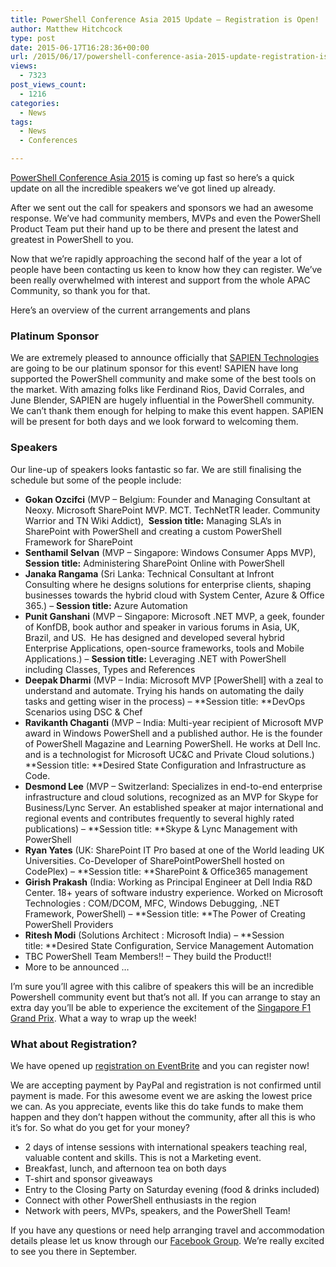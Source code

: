 ```yaml
---
title: PowerShell Conference Asia 2015 Update – Registration is Open!
author: Matthew Hitchcock
type: post
date: 2015-06-17T16:28:36+00:00
url: /2015/06/17/powershell-conference-asia-2015-update-registration-is-open/
views:
  - 7323
post_views_count:
  - 1216
categories:
  - News
tags:
  - News
  - Conferences

---
```

[PowerShell Conference Asia 2015][1] is coming up fast so here’s a quick update on all the incredible speakers we’ve got lined up already.

After we sent out the call for speakers and sponsors we had an awesome response. We’ve had community members, MVPs and even the PowerShell Product Team put their hand up to be there and present the latest and greatest in PowerShell to you.

Now that we’re rapidly approaching the second half of the year a lot of people have been contacting us keen to know how they can register. We’ve been really overwhelmed with interest and support from the whole APAC Community, so thank you for that.

Here’s an overview of the current arrangements and plans

### Platinum Sponsor

We are extremely pleased to announce officially that <a href="https://www.sapien.com/" target="_blank">SAPIEN Technologies</a> are going to be our platinum sponsor for this event! SAPIEN have long supported the PowerShell community and make some of the best tools on the market. With amazing folks like Ferdinand Rios, David Corrales, and June Blender, SAPIEN are hugely influential in the PowerShell community. We can&#8217;t thank them enough for helping to make this event happen. SAPIEN will be present for both days and we look forward to welcoming them.

### Speakers

Our line-up of speakers looks fantastic so far. We are still finalising the schedule but some of the people include:

  * **Gokan Ozcifci** (MVP &#8211; Belgium: Founder and Managing Consultant at Neoxy. Microsoft SharePoint MVP. MCT. TechNetTR leader. Community Warrior and TN Wiki Addict),  **Session title:** Managing SLA&#8217;s in SharePoint with PowerShell and creating a custom PowerShell Framework for SharePoint
  * **Senthamil Selvan** (MVP &#8211; Singapore: Windows Consumer Apps MVP), **Session title:** Administering SharePoint Online with PowerShell
  * **Janaka Rangama** (Sri Lanka: Technical Consultant at Infront Consulting where he designs solutions for enterprise clients, shaping businesses towards the hybrid cloud with System Center, Azure & Office 365.) &#8211; **Session title:** Azure Automation
  * **Punit Ganshani** (MVP &#8211; Singapore: Microsoft .NET MVP, a geek, founder of KonfDB, book author and speaker in various forums in Asia, UK, Brazil, and US.  He has designed and developed several hybrid Enterprise Applications, open-source frameworks, tools and Mobile Applications.) &#8211; **Session title:** Leveraging .NET with PowerShell including Classes, Types and References
  * **Deepak Dharmi** (MVP &#8211; India: Microsoft MVP [PowerShell] with a zeal to understand and automate. Trying his hands on automating the daily tasks and getting wiser in the process) &#8211; **Session title: **DevOps Scenarios using DSC & Chef
  * **Ravikanth Chaganti** (MVP &#8211; India: Multi-year recipient of Microsoft MVP award in Windows PowerShell and a published author. He is the founder of PowerShell Magazine and Learning PowerShell. He works at Dell Inc. and is a technologist for Microsoft UC&C and Private Cloud solutions.) **Session title: **Desired State Configuration and Infrastructure as Code.
  * **Desmond Lee** (MVP &#8211; Switzerland: Specializes in end-to-end enterprise infrastructure and cloud solutions, recognized as an MVP for Skype for Business/Lync Server. An established speaker at major international and regional events and contributes frequently to several highly rated publications) &#8211; **Session title: **Skype & Lync Management with PowerShell
  * **Ryan Yates** (UK: SharePoint IT Pro based at one of the World leading UK Universities. Co-Developer of SharePointPowerShell hosted on CodePlex) &#8211; **Session title: **SharePoint & Office365 management
  * **Girish Prakash** (India: Working as Principal Engineer at Dell India R&D Center. 18+ years of software industry experience. Worked on Microsoft Technologies : COM/DCOM, MFC, Windows Debugging, .NET Framework, PowerShell) &#8211; **Session title: **The Power of Creating PowerShell Providers
  * **Ritesh Modi** (Solutions Architect : Microsoft India) &#8211; **Session title: **Desired State Configuration, Service Management Automation
  * TBC PowerShell Team Members!! &#8211; They build the Product!!
  * More to be announced …

I’m sure you’ll agree with this calibre of speakers this will be an incredible Powershell community event but that’s not all. If you can arrange to stay an extra day you’ll be able to experience the excitement of the <a href="http://www.singaporegp.sg/" target="_blank">Singapore F1 Grand Prix</a>. What a way to wrap up the week!

### What about Registration?

We have opened up [registration on EventBrite][2] and you can register now!

We are accepting payment by PayPal and registration is not confirmed until payment is made. For this awesome event we are asking the lowest price we can. As you appreciate, events like this do take funds to make them happen and they don&#8217;t happen without the community, after all this is who it&#8217;s for. So what do you get for your money?

  * 2 days of intense sessions with international speakers teaching real, valuable content and skills. This is not a Marketing event.
  * Breakfast, lunch, and afternoon tea on both days
  * T-shirt and sponsor giveaways
  * Entry to the Closing Party on Saturday evening (food & drinks included)
  * Connect with other PowerShell enthusiasts in the region
  * Network with peers, MVPs, speakers, and the PowerShell Team!

If you have any questions or need help arranging travel and accommodation details please let us know through our <a href="https://www.facebook.com/singaporepowershell" target="_blank">Facebook Group</a>. We’re really excited to see you there in September.

[1]: http://www.powershell.asia/
[2]: http://www.eventbrite.sg/e/powershell-conference-asia-2015-tickets-17336890105